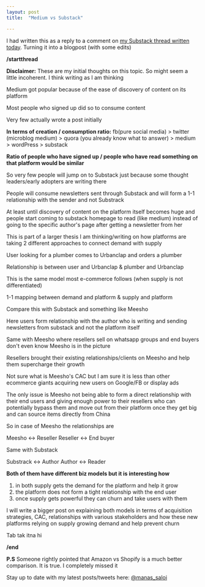 ```yaml
---
layout: post
title:  "Medium vs Substack"

---
```

I had written this as a reply to a comment on [my Substack thread written today](https://twitter.com/manas_saloi). Turning it into a blogpost (with some edits)

**/startthread**

**Disclaimer:** These are my initial thoughts on this topic. So might seem a little incoherent. I think writing as I am thinking

Medium got popular because of the ease of discovery of content on its platform

Most people who signed up did so to consume content

Very few actually wrote a post initially

**In terms of creation / consumption ratio:** fb(pure social media) > twitter (microblog medium) > quora (you already know what to answer) > medium > wordPress > substack

**Ratio of people who have signed up / people who have read something on that platform would be similar**

So very few people will jump on to Substack just because some thought leaders/early adopters are writing there

People will consume newsletters sent through Substack and will form a 1-1 relationship with the sender and not Substrack

At least until discovery of content on the platform itself becomes huge and people start coming to substack homepage to read (like medium) instead of going to the specific author's page after getting a newsletter from her

This is part of a larger thesis I am thinking/writing on how platforms are taking 2 different approaches to connect demand with supply

User looking for a plumber comes to Urbanclap and orders a plumber

Relationship is between user and Urbanclap & plumber and Urbanclap

This is the same model most e-commerce follows (when supply is not differentiated)

1-1 mapping between demand and platform & supply and platform

Compare this with Substack and something like Meesho

Here users form relationship with the author who is writing and sending newsletters from substack and not the platform itself

Same with Meesho where resellers sell on whatsapp groups and end buyers don't even know Meesho is in the picture

Resellers brought their existing relationships/clients on Meesho and help them supercharge their growth

Not sure what is Meesho's CAC but I am sure it is less than other ecommerce giants acquiring new users on Google/FB or display ads

The only issue is Meesho not being able to form a direct relationship with their end users and giving enough power to their resellers who can potentially bypass them and move out from their platform once they get big and can source items directly from China

So in case of Meesho the relationships are

Meesho <-> Reseller
Reseller <-> End buyer

Same with Substack

Substrack <-> Author
Author <-> Reader

**Both of them have different biz models but it is interesting how**

1. in both supply gets the demand for the platform and help it grow
2. the platform does not form a tight relationship with the end user
3. once supply gets powerful they can churn and take users with them

I will write a bigger post on explaining both models in terms of acquisition strategies, CAC, relationships with various stakeholders and how these new platforms relying on supply growing demand and help prevent churn

Tab tak itna hi

**/end**

**P.S** Someone rightly pointed that Amazon vs Shopify is a much better comparison. It is true. I completely missed it

Stay up to date with my latest posts/tweets here: [@manas_saloi](http://twitter.com/manas_saloi)
